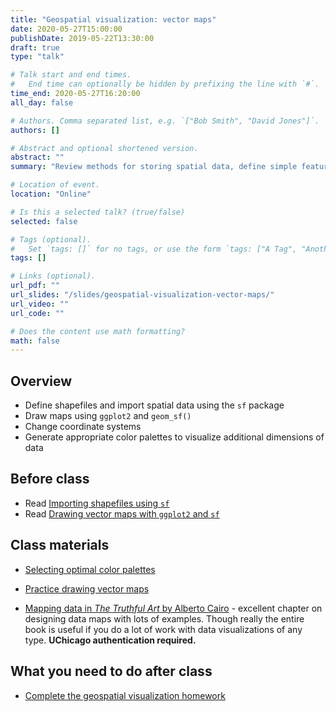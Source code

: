 ```yaml
---
title: "Geospatial visualization: vector maps"
date: 2020-05-27T15:00:00
publishDate: 2019-05-22T13:30:00
draft: true
type: "talk"

# Talk start and end times.
#   End time can optionally be hidden by prefixing the line with `#`.
time_end: 2020-05-27T16:20:00
all_day: false

# Authors. Comma separated list, e.g. `["Bob Smith", "David Jones"]`.
authors: []

# Abstract and optional shortened version.
abstract: ""
summary: "Review methods for storing spatial data, define simple features data frames, and construct vector maps in ggplot2."

# Location of event.
location: "Online"

# Is this a selected talk? (true/false)
selected: false

# Tags (optional).
#   Set `tags: []` for no tags, or use the form `tags: ["A Tag", "Another Tag"]` for one or more tags.
tags: []

# Links (optional).
url_pdf: ""
url_slides: "/slides/geospatial-visualization-vector-maps/"
url_video: ""
url_code: ""

# Does the content use math formatting?
math: false
---
```




## Overview

* Define shapefiles and import spatial data using the `sf` package
* Draw maps using `ggplot2` and `geom_sf()`
* Change coordinate systems
* Generate appropriate color palettes to visualize additional dimensions of data

## Before class

* Read [Importing shapefiles using `sf`](/notes/simple-features/)
* Read [Drawing vector maps with `ggplot2` and `sf`](/notes/vector-maps/)

## Class materials

* [Selecting optimal color palettes](/notes/optimal-color-palettes/)
* [Practice drawing vector maps](/notes/vector-maps-practice/)

* [Mapping data in *The Truthful Art* by Alberto Cairo](http://proquestcombo.safaribooksonline.com.proxy.uchicago.edu/book/databases-and-reporting-tools/9780133440492/part-iii-functional/ch10_html) - excellent chapter on designing data maps with lots of examples. Though really the entire book is useful if you do a lot of work with data visualizations of any type. **UChicago authentication required.**

## What you need to do after class

* [Complete the geospatial visualization homework](/homework/geospatial-viz/)
